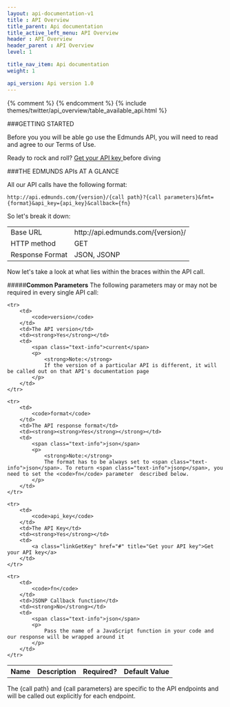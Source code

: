 ```yaml
---
layout: api-documentation-v1
title : API Overview
title_parent: Api documentation
title_active_left_menu: API Overview
header : API Overview
header_parent : API Overview
level: 1

title_nav_item: Api documentation
weight: 1

api_version: Api version 1.0
---
```



{% comment %} <!-- Top table "AVAILABLE API’S" --> {% endcomment %}
{% include themes/twitter/api_overview/table_available_api.html %}




###GETTING STARTED

Before you you will be able go use the Edmunds API, you will need to read and agree to our Terms of Use.

<div class="blogGray">
Ready to rock and roll? 
<a class="linkGetKey" href="#" title="Get your API key">
Get your API key
</a>
  before diving
</div>


###THE EDMUNDS APIs AT A GLANCE


All our API calls have the following format:

	http://api.edmunds.com/{version}/{call path}?{call parameters}&fmt={format}&api_key={api_key}&callback={fn}

So let's break it down:

<div class="tableDate">
<table>
	<tr>
		<td>Base URL</td>
		<td>http://api.edmunds.com/{version}/</td>
	</tr>
	<tr>
		<td>HTTP method</td>
		<td>GET</td>
	</tr>
	<tr>
		<td>Response Format</td>
		<td>JSON, JSONP</td>
	</tr>
</table>
</div>

Now let's take a look at what lies within the braces within the API call.


#####**Common Parameters**
The following parameters may or may not be required in every single API call:

<table class="tableParametrs">
	<tr>
		<th>Name</th>
		<th>Description</th>
		<th>Required?</th>
		<th>Default Value</th>	
	</tr>
	
	<tr>
		<td>
			<code>version</code>
		</td>
		<td>The API version</td>
		<td><strong>Yes</strong></td>
		<td>
			<span class="text-info">current</span>
			<p>
				<strong>Note:</strong>
				If the version of a particular API is different, it will be called out on that API's documentation page
			</p>
		</td>
	</tr>
	
	<tr>
		<td>
			<code>format</code>
		</td>
		<td>The API response format</td>
		<td><strong><strong>Yes</strong></strong></td>
		<td>
			<span class="text-info">json</span>
			<p>
				<strong>Note:</strong>
				The format has to be always set to <span class="text-info">json</span>. To return <span class="text-info">jsonp</span>, you need to set the <code>fn</code> parameter  described below. 
			</p>
		</td>
	</tr>
	
	<tr>
		<td>
			<code>api_key</code>
		</td>
		<td>The API Key</td>
		<td><strong>Yes</strong></td>
		<td>
			<a class="linkGetKey" href="#" title="Get your API key">Get your API key</a> 
		</td>
	</tr>
	
	<tr>
		<td>
			<code>fn</code>
		</td>
		<td>JSONP Callback function</td>
		<td><strong>No</strong></td>
		<td>
			<span class="text-info">json</span>
			<p>
				Pass the name of a JavaScript function in your code and our response will be wrapped around it
			</p>
		</td>
	</tr>
</table>

The {call path} and {call parameters} are specific to the API endpoints and will be called out explicitly for each endpoint.



















